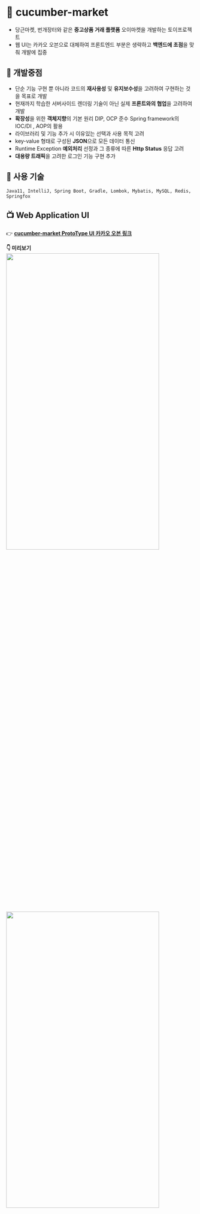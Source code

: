 # :file_folder: cucumber-market
- 당근마켓, 번개장터와 같은 **중고상품 거래 플랫폼** 오이마켓을 개발하는 토이프로젝트     
- 웹 UI는 카카오 오븐으로 대체하여 프론트엔드 부분은 생략하고 **백엔드에 초점**을 맞춰 개발에 집중

## :pushpin: 개발중점   
- 단순 기능 구현 뿐 아니라 코드의 **재사용성** 및 **유지보수성**을 고려하여 구현하는 것을 목표로 개발   
- 현재까지 학습한 서버사이드 렌더링 기술이 아닌 실제 **프론트와의 협업**을 고려하여 개발   
- **확장성**을 위한 **객체지향**의 기본 원리 DIP, OCP 준수 Spring framework의 IOC/DI , AOP의 활용
- 라이브러리 및 기능 추가 시 이유있는 선택과 사용 목적 고려
- key-value 형태로 구성된 **JSON**으로 모든 데이터 통신 
- Runtime Exception **예외처리** 선정과 그 종류에 따른 **Http Status** 응답 고려
- **대용량 트래픽**을 고려한 로그인 기능 구현 추가

## :wrench: 사용 기술
```
Java11, IntelliJ, Spring Boot, Gradle, Lombok, Mybatis, MySQL, Redis, Springfox
```

## :tv: Web Application UI
:point_right: [**cucumber-market ProtoType UI 카카오 오븐 링크**](https://ovenapp.io/view/nlfjeRbawILO48ugsXrRsyt6UI2Bdusk/)  
   
**:point_down: 미리보기**  
<img src = "https://user-images.githubusercontent.com/86584999/145708688-c8295288-df79-48e0-a125-9b855bc4f560.PNG" width="90%" height="45%">
<img src = "https://user-images.githubusercontent.com/86584999/145706256-0811c927-a8e4-45b1-8071-cc0b61496879.PNG" width="90%" height="45%">

## :clapper: Architecture
:point_right: [**MySQL 아키텍처 링크**](https://github.com/Hwangwonuk/cucumber-market/wiki/MySQL-Architecture)   
:point_right: [**Redis 아키텍처 링크**](https://github.com/Hwangwonuk/cucumber-market/wiki/Redis-Architecture)   
   
- **Architecture**   
<img src = "https://user-images.githubusercontent.com/86584999/145709767-3827528f-1c4a-4bb2-85bc-de9ac8922804.jpg">   
   
   
- **Layer**   
<img src = "https://user-images.githubusercontent.com/86584999/145710572-9df24562-2fd7-45fe-98b7-6345a6aaac34.png">   

## :floppy_disk: ERD
이미지
* 자세한 사항 링크 -> Used RDBMS MySQL, 왜 이렇게 구성했는가 남겨놓기

## 주요 기능
* 각 기능별 비지니스 로직 링크 -> 
* 각 기능별 Use Case 링크 ->

사용자
회원가입 및 로그인 -> 아이디 중복 체크, 비밀번호 암호화, 회원정보 수정, 회원탈퇴   
//물품 카테고리에 따른 검색 기능 -> 대분류, 소분류   
글제목, 작성자 아이디에 따른 검색 기능   
검색된 물품 정렬 기능 -> 최신순,    
판매물품 등록   
글 작성자와 댓글 작성자만 볼수있는 댓글 기능   

관리자   

## 프로젝트를 진행하며 겪은 Issue
링크

